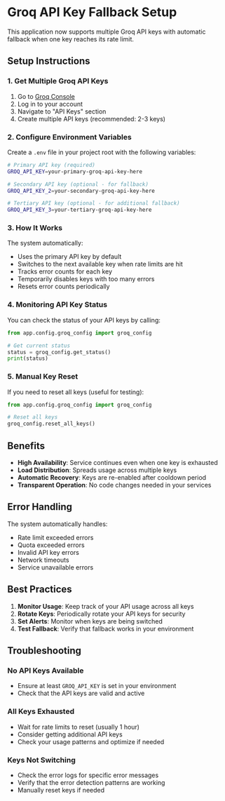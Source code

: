 # Groq API Key Fallback Setup

This application now supports multiple Groq API keys with automatic fallback when one key reaches its rate limit.

## Setup Instructions

### 1. Get Multiple Groq API Keys

1. Go to [Groq Console](https://console.groq.com/)
2. Log in to your account
3. Navigate to "API Keys" section
4. Create multiple API keys (recommended: 2-3 keys)

### 2. Configure Environment Variables

Create a `.env` file in your project root with the following variables:

```bash
# Primary API key (required)
GROQ_API_KEY=your-primary-groq-api-key-here

# Secondary API key (optional - for fallback)
GROQ_API_KEY_2=your-secondary-groq-api-key-here

# Tertiary API key (optional - for additional fallback)
GROQ_API_KEY_3=your-tertiary-groq-api-key-here
```

### 3. How It Works

The system automatically:
- Uses the primary API key by default
- Switches to the next available key when rate limits are hit
- Tracks error counts for each key
- Temporarily disables keys with too many errors
- Resets error counts periodically

### 4. Monitoring API Key Status

You can check the status of your API keys by calling:

```python
from app.config.groq_config import groq_config

# Get current status
status = groq_config.get_status()
print(status)
```

### 5. Manual Key Reset

If you need to reset all keys (useful for testing):

```python
from app.config.groq_config import groq_config

# Reset all keys
groq_config.reset_all_keys()
```

## Benefits

- **High Availability**: Service continues even when one key is exhausted
- **Load Distribution**: Spreads usage across multiple keys
- **Automatic Recovery**: Keys are re-enabled after cooldown period
- **Transparent Operation**: No code changes needed in your services

## Error Handling

The system automatically handles:
- Rate limit exceeded errors
- Quota exceeded errors
- Invalid API key errors
- Network timeouts
- Service unavailable errors

## Best Practices

1. **Monitor Usage**: Keep track of your API usage across all keys
2. **Rotate Keys**: Periodically rotate your API keys for security
3. **Set Alerts**: Monitor when keys are being switched
4. **Test Fallback**: Verify that fallback works in your environment

## Troubleshooting

### No API Keys Available
- Ensure at least `GROQ_API_KEY` is set in your environment
- Check that the API keys are valid and active

### All Keys Exhausted
- Wait for rate limits to reset (usually 1 hour)
- Consider getting additional API keys
- Check your usage patterns and optimize if needed

### Keys Not Switching
- Check the error logs for specific error messages
- Verify that the error detection patterns are working
- Manually reset keys if needed
